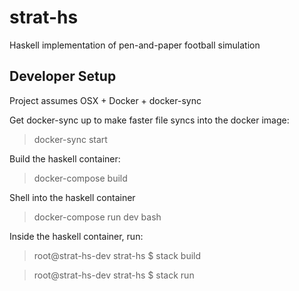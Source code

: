 # strat-hs

Haskell implementation of pen-and-paper football simulation

## Developer Setup

Project assumes OSX + Docker + docker-sync

Get docker-sync up to make faster file syncs into the docker image:
> docker-sync start

Build the haskell container:
> docker-compose build

Shell into the haskell container
> docker-compose run dev bash

Inside the haskell container, run:
> root@strat-hs-dev strat-hs $ stack build

> root@strat-hs-dev strat-hs $ stack run
